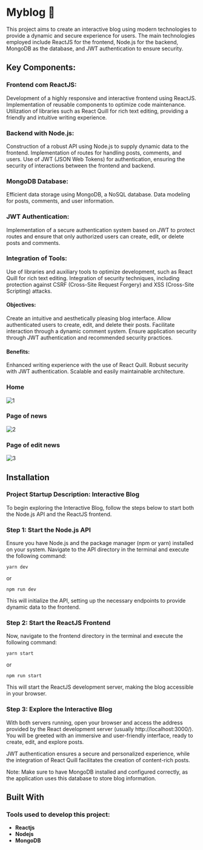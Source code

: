 # Myblog 📰

This project aims to create an interactive blog using modern technologies to provide a dynamic and secure experience for users. The main technologies employed include ReactJS for the frontend, Node.js for the backend, MongoDB as the database, and JWT authentication to ensure security.

## Key Components:

### Frontend com ReactJS:

Development of a highly responsive and interactive frontend using ReactJS.
Implementation of reusable components to optimize code maintenance.
Utilization of libraries such as React Quill for rich text editing, providing a friendly and intuitive writing experience.

### Backend with Node.js:

Construction of a robust API using Node.js to supply dynamic data to the frontend.
Implementation of routes for handling posts, comments, and users.
Use of JWT (JSON Web Tokens) for authentication, ensuring the security of interactions between the frontend and backend.

### MongoDB Database:

Efficient data storage using MongoDB, a NoSQL database.
Data modeling for posts, comments, and user information.

### JWT Authentication:

Implementation of a secure authentication system based on JWT to protect routes and ensure that only authorized users can create, edit, or delete posts and comments.

### Integration of Tools:

Use of libraries and auxiliary tools to optimize development, such as React Quill for rich text editing.
Integration of security techniques, including protection against CSRF (Cross-Site Request Forgery) and XSS (Cross-Site Scripting) attacks.

#### Objectives:

Create an intuitive and aesthetically pleasing blog interface.
Allow authenticated users to create, edit, and delete their posts.
Facilitate interaction through a dynamic comment system.
Ensure application security through JWT authentication and recommended security practices.

#### Benefits:

Enhanced writing experience with the use of React Quill.
Robust security with JWT authentication.
Scalable and easily maintainable architecture.

### Home
![1](https://github.com/malldonado/myblog/assets/47877623/ab7c88fc-8a64-49e0-b3f9-389e85192a92)


### Page of news
![2](https://github.com/malldonado/myblog/assets/47877623/1786ac08-c9a0-4b59-af6d-3785019d4648)


### Page of edit news
![3](https://github.com/malldonado/myblog/assets/47877623/35849e64-a840-4fc4-9cc6-94233bf5e2fc)

## Installation

### Project Startup Description: Interactive Blog

To begin exploring the Interactive Blog, follow the steps below to start both the Node.js API and the ReactJS frontend.

### Step 1: Start the Node.js API

Ensure you have Node.js and the package manager (npm or yarn) installed on your system. Navigate to the API directory in the terminal and execute the following command:

```
yarn dev
```

or

```
npm run dev
```

This will initialize the API, setting up the necessary endpoints to provide dynamic data to the frontend.

### Step 2: Start the ReactJS Frontend

Now, navigate to the frontend directory in the terminal and execute the following command:

```
yarn start
```

or

```
npm run start
```

This will start the ReactJS development server, making the blog accessible in your browser.

### Step 3: Explore the Interactive Blog

With both servers running, open your browser and access the address provided by the React development server (usually http://localhost:3000/). You will be greeted with an immersive and user-friendly interface, ready to create, edit, and explore posts.

JWT authentication ensures a secure and personalized experience, while the integration of React Quill facilitates the creation of content-rich posts.

Note: Make sure to have MongoDB installed and configured correctly, as the application uses this database to store blog information.

## Built With

### Tools used to develop this project:

* **Reactjs**
* **Nodejs**
* **MongoDB**
